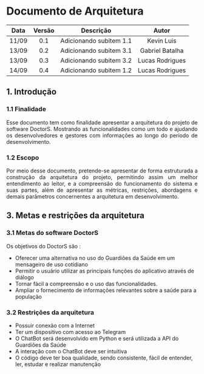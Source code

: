 # Documento de Arquitetura

|Data|Versão|Descrição|Autor|
|:--:|:----:|:----:|:--:|
|11/09|0.1|Adicionando subitem 1.1|Kevin Luis|
|13/09|0.2|Adicionando subitem 3.1|Gabriel Batalha|
|13/09|0.3|Adicionando subitem 3.2|Lucas Rodrigues|
|14/09|0.4|Adicionando subitem 1.2|Lucas Rodrigues|

## 1. Introdução

### 1.1 Finalidade 

<p align="justify"> Esse documento tem como finalidade apresentar a arquitetura do projeto de software DoctorS. Mostrando as funcionalidades como um todo e ajudando os desenvolvedores e gestores com informações ao longo do período de desenvolvimento. </p>

### 1.2 Escopo

<p align="justify"> Por meio desse documento, pretende-se apresentar de forma estruturada a construção da arquitetura do projeto, permitindo assim um melhor entendimento ao leitor, e a compreensão do funcionamento do sistema e suas partes, além de apresentar as métricas, restrições, abordagens e demais parâmetros concernentes a arquitetura em desenvolvimento. </p>

## 3. Metas e restrições da arquitetura

### 3.1 Metas do software DoctorS
Os objetivos do DoctorS são :
- Oferecer uma alternativa no uso do Guardiões da Saúde em um mensageiro de uso cotidiano
- Permitir o usuário utilizar as principais funções do aplicativo através de diálogo
- Tornar fácil a compreensão e o uso das funcionalidades.  
- Ampliar o fornecimento de informações relevantes sobre a saúde para a população 

### 3.2 Restrições da arquitetura
- Possuir conexão com a Internet
- Ter um dispositivo com acesso ao Telegram
- O ChatBot será desenvolvido em Python e será utilizada a API do Guardiões da Saúde
- A interação com o ChatBot deve ser intuitiva
- O código deve ter boa qualidade, sendo consistente, fácil de entender, ler, estudar e realizar manutenção
